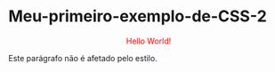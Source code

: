 # Meu-primeiro-exemplo-de-CSS-2
<!DOCTYPE html> 
<html>
    <head>
        <style>
        #para1 {
            text-align: center;
            color: red;
        }
        </style>
     </head>
<body>
  
  <p id="para1">Hello World!</p>
  <p>Este parágrafo não é afetado pelo estilo.</p>

</body>
</html>
